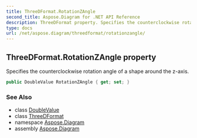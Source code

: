 ```yaml
---
title: ThreeDFormat.RotationZAngle
second_title: Aspose.Diagram for .NET API Reference
description: ThreeDFormat property. Specifies the counterclockwise rotation angle of a shape around the zaxis
type: docs
url: /net/aspose.diagram/threedformat/rotationzangle/
---
```

## ThreeDFormat.RotationZAngle property

Specifies the counterclockwise rotation angle of a shape around the z-axis.

```csharp
public DoubleValue RotationZAngle { get; set; }
```

### See Also

* class [DoubleValue](../../doublevalue/)
* class [ThreeDFormat](../)
* namespace [Aspose.Diagram](../../threedformat/)
* assembly [Aspose.Diagram](../../../)


